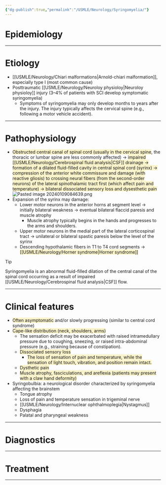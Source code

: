 ```yaml
---
{"dg-publish":true,"permalink":"/USMLE/Neurology/Syringomyelia/"}
---
```


# Epidemiology


---
# Etiology
- [[USMLE/Neurology/Chiari malformations\|Arnold-chiari malformation]], especially type I (most common cause)
- Posttraumatic [[USMLE/Neurology/Neuroloy physioloy\|Neuroloy physioloy]] injury (3–4% of patients with SCI develop symptomatic syringomyelia)
	- Symptoms of syringomyelia may only develop months to years after the injury. The injury typically affects the cervical spine (e.g., following a motor vehicle accident).

---
# Pathophysiology
- <span style="background:rgba(240, 200, 0, 0.2)">Obstructed central canal of spinal cord (usually in the cervical spine</span>, the thoracic or lumbar spine are less commonly affected)  → <span style="background:rgba(240, 200, 0, 0.2)">impaired [[USMLE/Neurology/Cerebrospinal fluid analysis\|CSF]] drainage → formation of a dilated fluid-filled cavity in central spinal cord (syrinx) → compression of the anterior white commissure and damage (with reactive gliosis) to crossing neural fibers (from the second-order neurons) of the lateral spinothalamic tract first (which affect pain and temperature) → bilateral dissociated sensory loss and dysesthetic pain</span>![Pasted image 20240109084639.png](/img/user/appendix/Pasted%20image%2020240109084639.png)
- Expansion of the syrinx may damage:
	- Lower motor neurons in the anterior horns at segment level → initially bilateral weakness → eventual bilateral flaccid paresis and muscle atrophy 
		- Muscle atrophy typically begins in the hands and progresses to the arms and shoulders.
	- Upper motor neurons in the medial part of the lateral corticospinal tract → unilateral or bilateral spastic paresis below the level of the syrinx
	- Descending hypothalamic fibers in T1 to T4 cord segments → <span style="background:rgba(240, 200, 0, 0.2)">[[USMLE/Neurology/Horner syndrome\|Horner syndrome]]</span>

>[!tip] 
>Syringomyelia is an abnormal fluid-filled dilation of the central canal of the spinal cord occurring as a result of impaired [[USMLE/Neurology/Cerebrospinal fluid analysis\|CSF]] flow.

---
# Clinical features
- <span style="background:rgba(240, 200, 0, 0.2)">Often asymptomatic</span>  and/or slowly progressing (similar to central cord syndrome) 
- <span style="background:rgba(240, 200, 0, 0.2)">Cape-like distribution (neck, shoulders, arms)</span>
	- The sensation deficit may be exacerbated with raised intramedullary pressure due to coughing, sneezing, or raised intra-abdominal pressure (e.g., straining because of constipation).
	- <span style="background:rgba(240, 200, 0, 0.2)">Dissociated sensory loss </span>
		- <span style="background:rgba(240, 200, 0, 0.2)">The loss of sensation of pain and temperature, while the sensation of light touch, vibration, and position remain intact.</span>
	- <span style="background:rgba(240, 200, 0, 0.2)">Dysthetic pain</span> 
	- <span style="background:rgba(240, 200, 0, 0.2)">Muscle atrophy, fasciculations, and areflexia (patients may present with a claw hand deformity)</span>
- Syringobulbia: a neurological disorder characterized by syringomyelia affecting the brainstem
	- Tongue atrophy 
	- Loss of pain and temperature sensation in trigeminal nerve
	- [[USMLE/Neurology/Internuclear ophthalmoplegia\|Nystagmus]]
	- Dysphagia
	- Palatal and pharyngeal weakness

---
# Diagnostics


---
# Treatment


---
